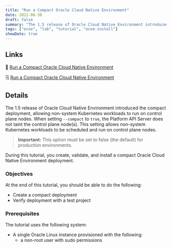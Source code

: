 ```yaml
---
title: "Run a Compact Oracle Cloud Native Environment"
date: 2022-06-30
draft: false
summary: "The 1.5 release of Oracle Cloud Native Environment introduced the compact deployment, allowing non-system Kubernetes workloads to run on control plane nodes."
tags: ["ocne", "lab", "tutorial", "ocne-install"]
showDate: true
---
```


## Links

:crescent_moon: [Run a Compact Oracle Cloud Native Environment](https://luna.oracle.com/lab/c1bf32f7-7809-4355-bf83-d3f46797dd02)

:spiral_notepad: [Run a Compact Oracle Cloud Native Environment](https://docs.oracle.com/en/learn/ocne-compact)

## Details

The 1.5 release of Oracle Cloud Native Environment introduced the compact deployment, allowing non-system Kubernetes workloads to run on control plane nodes. When setting `--compact` to `true`, the Platform API Server does not taint the control plane node(s). This setting allows non-system Kubernetes workloads to be scheduled and run on control plane nodes.

> **Important:** This option must be set to false (the default) for production environments.

During this tutorial, you create, validate, and install a compact Oracle Cloud Native Environment deployment.

### Objectives

At the end of this tutorial, you should be able to do the following:

- Create a compact deployment
- Verify deployment with a test project

### Prerequisites

The tutorial uses the following system:

- A single Oracle Linux instance provisioned with the following:
  - a non-root user with sudo permissions
